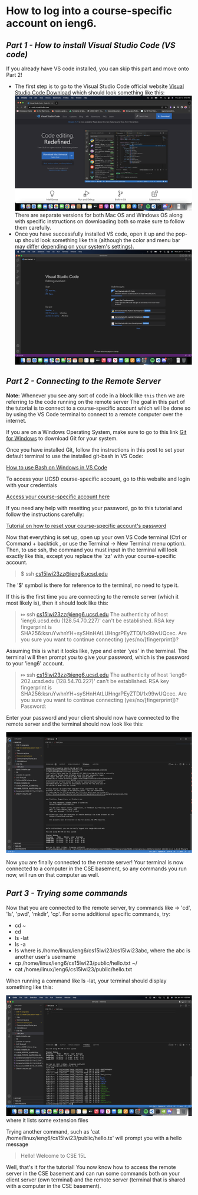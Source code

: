 # **How to log into a course-specific account on ieng6.**


## *Part 1 - How to install Visual Studio Code (VS code)*
  If you already have VS code installed, you can skip this part and move onto Part 2!

* The first step is to go to the Visual Studio Code official website [Visual Studio Code Download](https://code.visualstudio.com/) which should look something like this:
![Image](https://raw.githubusercontent.com/ShawnMalal/cse15l-lab-reports/main/Screenshot%202023-01-12%20at%208.43.30%20PM.png) 
  There are separate versions for both Mac OS and Windows OS along with specific instructions on downloading both so make sure to follow them carefully. 
* Once you have successfully installed VS code, open it up and the pop-up should look something like this (although the color and menu bar may differ         depending on your system's settings).
![Image](https://raw.githubusercontent.com/ShawnMalal/cse15l-lab-reports/main/Screenshot%202023-01-11%20at%201.17.41%20PM.png)


## *Part 2 - Connecting to the Remote Server*
**Note:** Whenever you see any sort of code in a block like `this` then we are referring to the code running on the remote server 
  The goal in this part of the tutorial is to connect to a course-specific account which will be done so by using the VS Code terminal to connect to a       remote computer over the internet. 
  
  If you are on a Windows Operating System, make sure to go to this link [Git for Windows](https://gitforwindows.org/) to download Git for your system. 
  
  Once you have installed Git, follow the instructions in this post to set your default terminal to use the installed git-bash in VS Code: 
  
  [How to use Bash on Windows in VS Code](https://stackoverflow.com/questions/42606837/how-do-i-use-bash-on-windows-from-the-visual-studio-code-integrated-terminal/50527994#50527994) 
  
  To access your UCSD course-specific account, go to this website and login with your credentials
  
  [Access your course-specific account here](https://sdacs.ucsd.edu/~icc/index.php)
  
  If you need any help with resetting your password, go to this tutorial and follow the instructions carefully: 
  
  [Tutorial on how to reset your course-specific account's password](https://docs.google.com/document/d/1hs7CyQeh-MdUfM9uv99i8tqfneos6Y8bDU0uhn1wqho/edit)
  
Now that everything is set up, open up your own VS Code terminal (Ctrl or Command + backtick , or use the Terminal → New Terminal menu option). Then, to use ssh, the command you must input in the terminal will look exactly like this, except you replace the 'zz' with your course-specific account.  

> $ ssh cs15lwi23zz@ieng6.ucsd.edu

The '$' symbol is there for reference to the terminal, no need to type it. 

If this is the first time you are connecting to the remote server (which it most likely is), then it should look like this: 

> ⤇ ssh cs15lwi23zz@ieng6.ucsd.edu
> The authenticity of host 'ieng6.ucsd.edu (128.54.70.227)' can't be established.
> RSA key fingerprint is SHA256:ksruYwhnYH+sySHnHAtLUHngrPEyZTDl/1x99wUQcec.
> Are you sure you want to continue connecting (yes/no/[fingerprint])?

Assuming this is what it looks like, type and enter 'yes' in the terminal. The terminal will then prompt you to give your password, which is the password to your 'ieng6' account.

> ⤇ ssh cs15lwi23zz@ieng6.ucsd.edu
> The authenticity of host 'ieng6-202.ucsd.edu (128.54.70.227)' can't be established.
> RSA key fingerprint is SHA256:ksruYwhnYH+sySHnHAtLUHngrPEyZTDl/1x99wUQcec.
> Are you sure you want to continue connecting (yes/no/[fingerprint])? 
> Password: 

Enter your password and your client should now have connected to the remote server and the terminal should now look like this: 

![image](https://raw.githubusercontent.com/ShawnMalal/cse15l-lab-reports/main/Screenshot%202023-01-11%20at%202.21.47%20PM.png)

Now you are finally connected to the remote server! Your terminal is now connected to a computer in the CSE basement, so any commands you run now, will run on that computer as well. 

## *Part 3 - Trying some commands* 

Now that you are connected to the remote server, try commands like -> 'cd', 'ls', 'pwd', 'mkdir', 'cp'.
For some additional specific commands, try:

* cd ~
* cd
* ls -lat
* ls -a
* ls <directory> where <directory> is /home/linux/ieng6/cs15lwi23/cs15lwi23abc, where the abc is another user's username
* cp /home/linux/ieng6/cs15lwi23/public/hello.txt ~/
* cat /home/linux/ieng6/cs15lwi23/public/hello.txt
  
When running a command like ls -lat, your terminal should display something like this: 
 
![image](https://raw.githubusercontent.com/ShawnMalal/cse15l-lab-reports/main/Screenshot%202023-01-14%20at%201.05.40%20PM.png)
where it lists some extension files
  
Trying another command, such as 'cat /home/linux/ieng6/cs15lwi23/public/hello.tx' will prompt you with a hello message
  
> Hello! Welcome to CSE 15L
  
Well, that's it for the tutorial! You now know how to access the remote server in the CSE basement and can run some commands both on your client server (own terminal) and the remote server (terminal that is shared with a computer in the CSE basement). 








  
  
